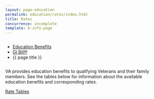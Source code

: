 ```yaml
---
layout: page-education
permalink: education/rates/index.html
title: Rates
concurrence: incomplete
template: 6-info-page
---
```


<div class="splash" markdown="0">
<div class="row" markdown="0">
<div class="small-12 columns" markdown="0">

<ul class="breadcrumbs" role="menubar" aria-label="Primary">
<li class="parent"><a href="{{ site.url }}/education/">Education Benefits</a></li>
<li class="parent"><a href="{{ site.url }}/education/gi-bill/">GI Bill®</a></li>
<li class="active">{{ page.title }}</li>
</ul>

</div>
</div>
</div>

<div class="main" role="main" markdown="0">

<div class="section one" markdown="0">
<div class="primary" markdown="0">
<div class="row" markdown="0">
<div class="small-12 columns" markdown="0">

<div markdown="1">

VA provides education benefits to qualifying Veterans and their family members. See the tables below for information about the available education benefits and corresponding rates.

[Rate Tables](http://www.benefits.va.gov/GIBILL/resources/benefits_resources/rate_tables.asp#ch33)

</div>

</div>
</div>
</div>
</div>

</div>
